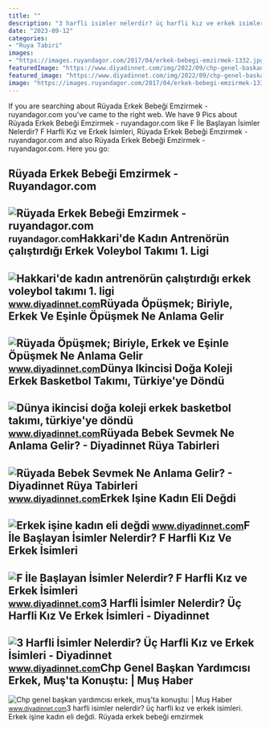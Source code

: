 ```yaml
---
title: ""
description: "3 harfli i̇simler nelerdir? üç harfli kız ve erkek i̇simleri"
date: "2023-09-12"
categories:
- "Ruya Tabiri"
images:
- "https://images.ruyandagor.com/2017/04/erkek-bebegi-emzirmek-1332.jpg"
featuredImage: "https://www.diyadinnet.com/img/2022/09/chp-genel-baskan-yardimcisi-erkek-mus-ta-konustu.jpg"
featured_image: "https://www.diyadinnet.com/img/2022/09/chp-genel-baskan-yardimcisi-erkek-mus-ta-konustu.jpg"
image: "https://images.ruyandagor.com/2017/04/erkek-bebegi-emzirmek-1332.jpg"
---
```


If you are searching about Rüyada Erkek Bebeği Emzirmek - ruyandagor.com you've came to the right web. We have 9 Pics about Rüyada Erkek Bebeği Emzirmek - ruyandagor.com like F İle Başlayan İsimler Nelerdir? F Harfli Kız ve Erkek İsimleri, Rüyada Erkek Bebeği Emzirmek - ruyandagor.com and also Rüyada Erkek Bebeği Emzirmek - ruyandagor.com. Here you go:

Rüyada Erkek Bebeği Emzirmek - Ruyandagor.com
---------------------------------------------

 ![Rüyada Erkek Bebeği Emzirmek - ruyandagor.com](https://images.ruyandagor.com/2017/04/erkek-bebegi-emzirmek-1332.jpg) <small>ruyandagor.com</small>Hakkari'de Kadın Antrenörün çalıştırdığı Erkek Voleybol Takımı 1. Ligi
----------------------------------------------------------------------

 ![Hakkari'de kadın antrenörün çalıştırdığı erkek voleybol takımı 1. ligi](https://www.diyadinnet.com/img/2021/12/hakkari-kadin-antrenorun-calistirdigi-erkek-voleybol-takimi-1-ligi-hedefliyor.jpg) <small>www.diyadinnet.com</small>Rüyada Öpüşmek; Biriyle, Erkek Ve Eşinle Öpüşmek Ne Anlama Gelir
----------------------------------------------------------------

 ![Rüyada Öpüşmek; Biriyle, Erkek ve Eşinle Öpüşmek Ne Anlama Gelir](https://www.diyadinnet.com/d/ruya/ruyada-opusmek-biriyle-erkek-ve-esinle-opusmek-ne-anlama-gelir-7712.jpg) <small>www.diyadinnet.com</small>Dünya Ikincisi Doğa Koleji Erkek Basketbol Takımı, Türkiye'ye Döndü
-------------------------------------------------------------------

 ![Dünya ikincisi doğa koleji erkek basketbol takımı, türkiye'ye döndü](https://www.diyadinnet.com/img/2022/09/istanbul-dunya-ikincisi-doga-koleji-erkek-basketbol-takimi-turkiye-ye-dondu.jpg) <small>www.diyadinnet.com</small>Rüyada Bebek Sevmek Ne Anlama Gelir? - Diyadinnet Rüya Tabirleri
----------------------------------------------------------------

 ![Rüyada Bebek Sevmek Ne Anlama Gelir? - Diyadinnet Rüya Tabirleri](https://www.diyadinnet.com/d/ruya/ruyada-bebek-sevmek-ne-anlama-gelir-10458.jpg) <small>www.diyadinnet.com</small>Erkek Işine Kadın Eli Değdi
---------------------------

 ![Erkek işine kadın eli değdi](https://www.diyadinnet.com/d/news/erkek-isine-kadin-eli-degdi-267502.jpg) <small>www.diyadinnet.com</small>F İle Başlayan İsimler Nelerdir? F Harfli Kız Ve Erkek İsimleri
---------------------------------------------------------------

 ![F İle Başlayan İsimler Nelerdir? F Harfli Kız ve Erkek İsimleri](https://www.diyadinnet.com/d/bilgi/f-ile-baslayan-isimler-f-ile-erkek-ve-kiz-isimleri-listesi-1776.jpg) <small>www.diyadinnet.com</small>3 Harfli İsimler Nelerdir? Üç Harfli Kız Ve Erkek İsimleri - Diyadinnet
-----------------------------------------------------------------------

 ![3 Harfli İsimler Nelerdir? Üç Harfli Kız ve Erkek İsimleri - Diyadinnet](https://www.diyadinnet.com/d/bilgi/3-harfli-isimler-uc-harfli-erkek-ve-kiz-isimleri-listesi-1319.jpg) <small>www.diyadinnet.com</small>Chp Genel Başkan Yardımcısı Erkek, Muş'ta Konuştu: | Muş Haber
--------------------------------------------------------------

 ![Chp genel başkan yardımcısı erkek, muş'ta konuştu: | Muş Haber](https://www.diyadinnet.com/img/2022/09/chp-genel-baskan-yardimcisi-erkek-mus-ta-konustu.jpg) <small>www.diyadinnet.com</small>3 harfli i̇simler nelerdir? üç harfli kız ve erkek i̇simleri. Erkek işine kadın eli değdi. Rüyada erkek bebeği emzirmek
